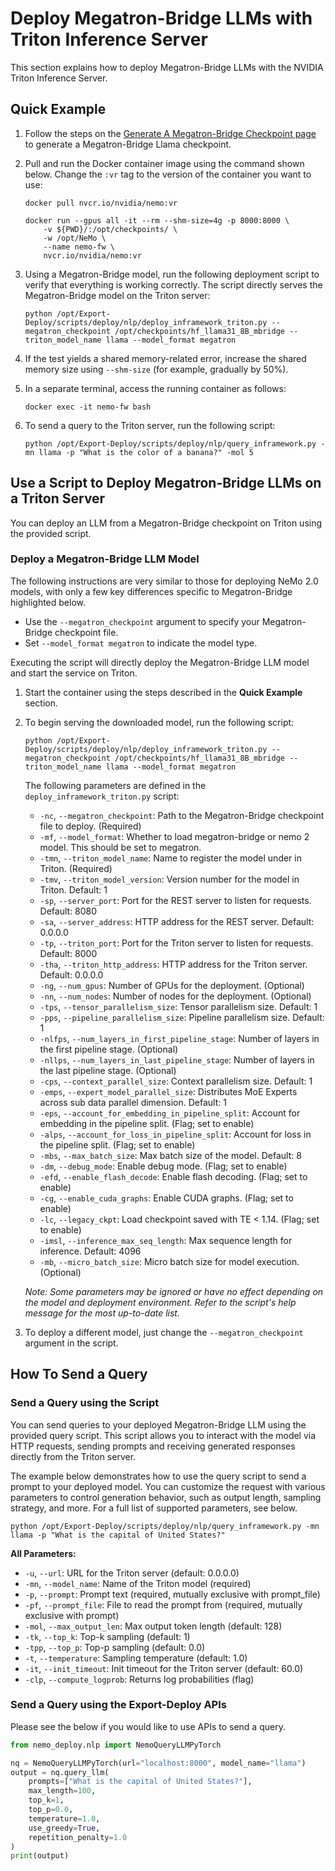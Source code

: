 # Deploy Megatron-Bridge LLMs with Triton Inference Server

This section explains how to deploy Megatron-Bridge LLMs with the NVIDIA Triton Inference Server.

## Quick Example

1. Follow the steps on the [Generate A Megatron-Bridge Checkpoint page](gen_mbridge_ckpt.md) to generate a Megatron-Bridge Llama checkpoint.

2. Pull and run the Docker container image using the command shown below. Change the ``:vr`` tag to the version of the container you want to use:

   ```shell
   docker pull nvcr.io/nvidia/nemo:vr

   docker run --gpus all -it --rm --shm-size=4g -p 8000:8000 \
       -v ${PWD}/:/opt/checkpoints/ \
       -w /opt/NeMo \
       --name nemo-fw \
       nvcr.io/nvidia/nemo:vr
   ```

3. Using a Megatron-Bridge model, run the following deployment script to verify that everything is working correctly. The script directly serves the Megatron-Bridge model on the Triton server:

   ```shell
   python /opt/Export-Deploy/scripts/deploy/nlp/deploy_inframework_triton.py --megatron_checkpoint /opt/checkpoints/hf_llama31_8B_mbridge --triton_model_name llama --model_format megatron
   ```

4. If the test yields a shared memory-related error, increase the shared memory size using ``--shm-size`` (for example, gradually by 50%).

5. In a separate terminal, access the running container as follows:

   ```shell
   docker exec -it nemo-fw bash
   ```

6. To send a query to the Triton server, run the following script:

   ```shell
   python /opt/Export-Deploy/scripts/deploy/nlp/query_inframework.py -mn llama -p "What is the color of a banana?" -mol 5
   ```

## Use a Script to Deploy Megatron-Bridge LLMs on a Triton Server

You can deploy an LLM from a Megatron-Bridge checkpoint on Triton using the provided script.

### Deploy a Megatron-Bridge LLM Model

The following instructions are very similar to those for deploying NeMo 2.0 models, with only a few key differences specific to Megatron-Bridge highlighted below.

- Use the `--megatron_checkpoint` argument to specify your Megatron-Bridge checkpoint file.
- Set `--model_format megatron` to indicate the model type.


Executing the script will directly deploy the Megatron-Bridge LLM model and start the service on Triton.

1. Start the container using the steps described in the **Quick Example** section.

2. To begin serving the downloaded model, run the following script:

   ```shell
   python /opt/Export-Deploy/scripts/deploy/nlp/deploy_inframework_triton.py --megatron_checkpoint /opt/checkpoints/hf_llama31_8B_mbridge --triton_model_name llama --model_format megatron
   ```

   The following parameters are defined in the ``deploy_inframework_triton.py`` script:

   - ``-nc``, ``--megatron_checkpoint``: Path to the Megatron-Bridge checkpoint file to deploy. (Required)
   - ``-mf``, ``--model_format``: Whether to load megatron-bridge or nemo 2 model. This should be set to megatron.
   - ``-tmn``, ``--triton_model_name``: Name to register the model under in Triton. (Required)
   - ``-tmv``, ``--triton_model_version``: Version number for the model in Triton. Default: 1
   - ``-sp``, ``--server_port``: Port for the REST server to listen for requests. Default: 8080
   - ``-sa``, ``--server_address``: HTTP address for the REST server. Default: 0.0.0.0
   - ``-tp``, ``--triton_port``: Port for the Triton server to listen for requests. Default: 8000
   - ``-tha``, ``--triton_http_address``: HTTP address for the Triton server. Default: 0.0.0.0
   - ``-ng``, ``--num_gpus``: Number of GPUs for the deployment. (Optional)
   - ``-nn``, ``--num_nodes``: Number of nodes for the deployment. (Optional)
   - ``-tps``, ``--tensor_parallelism_size``: Tensor parallelism size. Default: 1
   - ``-pps``, ``--pipeline_parallelism_size``: Pipeline parallelism size. Default: 1
   - ``-nlfps``, ``--num_layers_in_first_pipeline_stage``: Number of layers in the first pipeline stage. (Optional)
   - ``-nllps``, ``--num_layers_in_last_pipeline_stage``: Number of layers in the last pipeline stage. (Optional)
   - ``-cps``, ``--context_parallel_size``: Context parallelism size. Default: 1
   - ``-emps``, ``--expert_model_parallel_size``: Distributes MoE Experts across sub data parallel dimension. Default: 1
   - ``-eps``, ``--account_for_embedding_in_pipeline_split``: Account for embedding in the pipeline split. (Flag; set to enable)
   - ``-alps``, ``--account_for_loss_in_pipeline_split``: Account for loss in the pipeline split. (Flag; set to enable)
   - ``-mbs``, ``--max_batch_size``: Max batch size of the model. Default: 8
   - ``-dm``, ``--debug_mode``: Enable debug mode. (Flag; set to enable)
   - ``-efd``, ``--enable_flash_decode``: Enable flash decoding. (Flag; set to enable)
   - ``-cg``, ``--enable_cuda_graphs``: Enable CUDA graphs. (Flag; set to enable)
   - ``-lc``, ``--legacy_ckpt``: Load checkpoint saved with TE < 1.14. (Flag; set to enable)
   - ``-imsl``, ``--inference_max_seq_length``: Max sequence length for inference. Default: 4096
   - ``-mb``, ``--micro_batch_size``: Micro batch size for model execution. (Optional)

   *Note: Some parameters may be ignored or have no effect depending on the model and deployment environment. Refer to the script's help message for the most up-to-date list.*

3. To deploy a different model, just change the ``--megatron_checkpoint`` argument in the script.



## How To Send a Query

### Send a Query using the Script
You can send queries to your deployed Megatron-Bridge LLM using the provided query script. This script allows you to interact with the model via HTTP requests, sending prompts and receiving generated responses directly from the Triton server.

The example below demonstrates how to use the query script to send a prompt to your deployed model. You can customize the request with various parameters to control generation behavior, such as output length, sampling strategy, and more. For a full list of supported parameters, see below.


```shell
python /opt/Export-Deploy/scripts/deploy/nlp/query_inframework.py -mn llama -p "What is the capital of United States?"
```

**All Parameters:**
- `-u`, `--url`: URL for the Triton server (default: 0.0.0.0)
- `-mn`, `--model_name`: Name of the Triton model (required)
- `-p`, `--prompt`: Prompt text (required, mutually exclusive with prompt_file)
- `-pf`, `--prompt_file`: File to read the prompt from (required, mutually exclusive with prompt)
- `-mol`, `--max_output_len`: Max output token length (default: 128)
- `-tk`, `--top_k`: Top-k sampling (default: 1)
- `-tpp`, `--top_p`: Top-p sampling (default: 0.0)
- `-t`, `--temperature`: Sampling temperature (default: 1.0)
- `-it`, `--init_timeout`: Init timeout for the Triton server (default: 60.0)
- `-clp`, `--compute_logprob`: Returns log probabilities (flag)


### Send a Query using the Export-Deploy APIs

Please see the below if you would like to use APIs to send a query.

```python
from nemo_deploy.nlp import NemoQueryLLMPyTorch

nq = NemoQueryLLMPyTorch(url="localhost:8000", model_name="llama")
output = nq.query_llm(
    prompts=["What is the capital of United States?"],
    max_length=100,
    top_k=1,
    top_p=0.0,
    temperature=1.0,
    use_greedy=True,
    repetition_penalty=1.0
)
print(output)
```